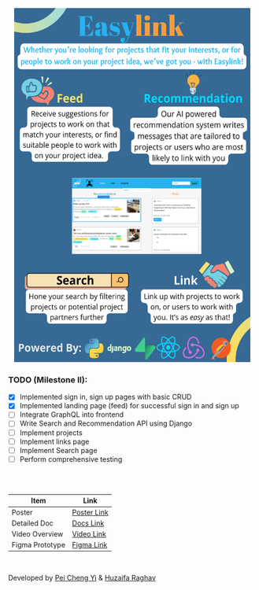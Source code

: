 <!-- <p align="center">
  <a>
    <img
      width="15%"
      src="https://raw.githubusercontent.com/SeekSaveServe/Easylink/main/src/Assets/Easylink%20Logo%20Full.png"
    />
  </a>
</p> -->

<!-- <div align="center">
  Made with 💙 using <br/><br/>
  <div align="center">
    <img src="https://img.shields.io/badge/React_Native-20232A?style=for-the-badge&logo=react&logoColor=61DAFB" /><img src="https://img.shields.io/badge/Expo-20232A?style=for-the-badge&logo=expo&logoColor=#000020"/><img src="https://img.shields.io/badge/python-20232A?style=for-the-badge&logo=python&logoColor=3776AB"/><img src="https://img.shields.io/badge/heroku-20232A?style=for-the-badge&logo=heroku&logoColor=430098"/><img src="https://img.shields.io/badge/firebase-20232A?style=for-the-badge&logo=firebase&logoColor=ffca28"/><img src="https://img.shields.io/badge/jest-20232A?style=for-the-badge&logo=jest&logoColor=C21325"/><img src="https://img.shields.io/badge/postman-20232A?style=for-the-badge&logo=postman&logoColor=FF6C37"/>
    </div>
</div> -->


<!-- ![-----------------------------------------------------------------] (https://raw.githubusercontent.com/andreasbm/readme/master/assets/lines/water.png)
 -->
<div align="center">
  <img src="https://raw.githubusercontent.com/SeekSaveServe/Easylink/main/.github/images/Milestone%20I%20poster.png" width="480" height="720">
</div>

### TODO (Milestone II): 

- [x] Implemented sign in, sign up pages with basic CRUD
- [x] Implemented landing page (feed) for successful sign in and sign up
- [ ] Integrate GraphQL into frontend
- [ ] Write Search and Recommendation API using Django 
- [ ] Implement projects
- [ ] Implement links page
- [ ] Implement Search page
- [ ] Perform comprehensive testing

<br/><br/>

| Item | Link                               |
|------------|-------------------------------------------|
|Poster    | [Poster Link](https://drive.google.com/file/d/1wCtL-hbDkBIJ7BIxCj1KG_ELLYVvq6m2/view?usp=sharing) |
| Detailed Doc       | [Docs Link](https://docs.google.com/document/d/1fp2qiw4Wva24M1gQuMgI8Wd4vBF7FVN-eMRUA0AEosA/edit?usp=sharing) |
| Video Overview | [Video Link](https://youtu.be/z4C5g51rQ9o) |
| Figma Prototype | [Figma Link](https://tinyurl.com/Easylink-figma) |
<br/>

<p>Developed by <a href="https://github.com/SeekSaveServe">Pei Cheng Yi</a> & <a href="https://github.com/huzaifa1712">Huzaifa Raghav</a></p>
